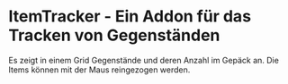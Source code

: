 # ItemTracker - Ein Addon für das Tracken von Gegenständen
Es zeigt in einem Grid Gegenstände und deren Anzahl im Gepäck an. Die Items können mit der Maus reingezogen werden.